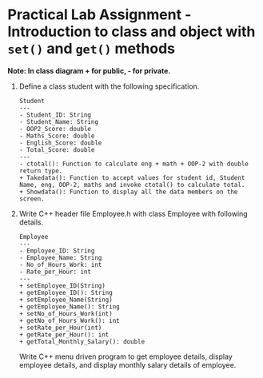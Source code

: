 # Practical Lab Assignment - Introduction to class and object with `set()` and `get()` methods

**Note: In class diagram + for public, - for private.**

1. Define a class student with the following specification.

   ```
   Student
   ---
   - Student_ID: String
   - Student_Name: String
   - OOP2_Score: double
   - Maths_Score: double
   - English_Score: double
   - Total_Score: double
   ---
   - ctotal(): Function to calculate eng + math + OOP-2 with double return type.
   + Takedata(): Function to accept values for student id, Student Name, eng, OOP-2, maths and invoke ctotal() to calculate total.
   + Showdata(): Function to display all the data members on the screen.
   ```
2. Write C++ header file Employee.h with class Employee with following details.

   ```
   Employee
   ---
   - Employee_ID: String
   - Employee_Name: String
   - No_of_Hours_Work: int
   - Rate_per_Hour: int
   ---
   + setEmployee_ID(String)
   + getEmployee_ID(): String
   + setEmployee_Name(String)
   + getEmployee_Name(): String
   + setNo_of_Hours_Work(int)
   + getNo_of_Hours_Work(): int
   + setRate_per_Hour(int)
   + getRate_per_Hour(): int 
   + getTotal_Monthly_Salary(): double
   ```
   Write C++ menu driven program to get employee details, display employee details, and display monthly salary details of employee.
